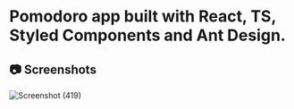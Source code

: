 # Pomodoro app built with React, TS, Styled Components and Ant Design.

## 📷 Screenshots
![Screenshot (419)](https://user-images.githubusercontent.com/89512426/191296810-1a08b8e1-3819-4ca1-87ce-c14bc37dfc4e.png)


